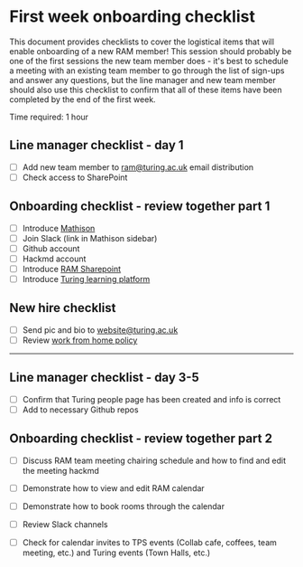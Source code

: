 # First week onboarding checklist

This document provides checklists to cover the logistical items that will enable onboarding of a new RAM member!
This session should probably be one of the first sessions the new team member does - it's best to schedule a meeting with an existing team member to go through the list of sign-ups and answer any questions, but the line manager and new team member should also use this checklist to confirm that all of these items have been completed by the end of the first week.

Time required: 1 hour

## Line manager checklist - day 1
- [ ] Add new team member to ram@turing.ac.uk email distribution
- [ ] Check access to SharePoint

## Onboarding checklist - review together part 1
- [ ] Introduce [Mathison](https://mathison.turing.ac.uk)
- [ ] Join Slack (link in Mathison sidebar)
- [ ] Github account
- [ ] Hackmd account
- [ ] Introduce [RAM Sharepoint](https://thealanturininstitute.sharepoint.com/sites/RAM)
- [ ] Introduce [Turing learning platform](https://turing.learnupon.com/dashboard)

## New hire checklist
- [ ] Send pic and bio to website@turing.ac.uk
- [ ] Review [work from home policy](https://mathison.turing.ac.uk/page/2218?SearchId=258433&utm_source=interact&utm_medium=general_search&utm_term=work%20from%20home#!)

----------------------------------------------------------------------------------------------

## Line manager checklist - day 3-5
- [ ] Confirm that Turing people page has been created and info is correct
- [ ] Add to necessary Github repos

## Onboarding checklist - review together part 2
- [ ] Discuss RAM team meeting chairing schedule and how to find and edit the meeting hackmd
- [ ] Demonstrate how to view and edit RAM calendar
- [ ] Demonstrate how to book rooms through the calendar
- [ ] Review Slack channels
- [ ] Check for calendar invites to TPS events (Collab cafe, coffees, team meeting, etc.) and Turing events (Town Halls, etc.)

